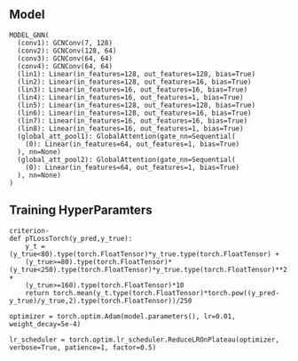 ## Model

    MODEL_GNN(
      (conv1): GCNConv(7, 128)
      (conv2): GCNConv(128, 64)
      (conv3): GCNConv(64, 64)
      (conv4): GCNConv(64, 64)
      (lin1): Linear(in_features=128, out_features=128, bias=True)
      (lin2): Linear(in_features=128, out_features=16, bias=True)
      (lin3): Linear(in_features=16, out_features=16, bias=True)
      (lin4): Linear(in_features=16, out_features=1, bias=True)
      (lin5): Linear(in_features=128, out_features=128, bias=True)
      (lin6): Linear(in_features=128, out_features=16, bias=True)
      (lin7): Linear(in_features=16, out_features=16, bias=True)
      (lin8): Linear(in_features=16, out_features=1, bias=True)
      (global_att_pool1): GlobalAttention(gate_nn=Sequential(
        (0): Linear(in_features=64, out_features=1, bias=True)
      ), nn=None)
      (global_att_pool2): GlobalAttention(gate_nn=Sequential(
        (0): Linear(in_features=64, out_features=1, bias=True)
      ), nn=None)
    )

## Training HyperParamters



```bibtext
criterion- 
def pTLossTorch(y_pred,y_true):
    y_t = (y_true<80).type(torch.FloatTensor)*y_true.type(torch.FloatTensor) +
    (y_true>=80).type(torch.FloatTensor)*(y_true<250).type(torch.FloatTensor)*y_true.type(torch.FloatTensor)**2.4 +         
    (y_true>=160).type(torch.FloatTensor)*10 
    return torch.mean(y_t.type(torch.FloatTensor)*torch.pow((y_pred-y_true)/y_true,2).type(torch.FloatTensor))/250

```


```bibtext 
optimizer = torch.optim.Adam(model.parameters(), lr=0.01, weight_decay=5e-4)
```

```bibtext 
lr_scheduler = torch.optim.lr_scheduler.ReduceLROnPlateau(optimizer, verbose=True, patience=1, factor=0.5)
```
